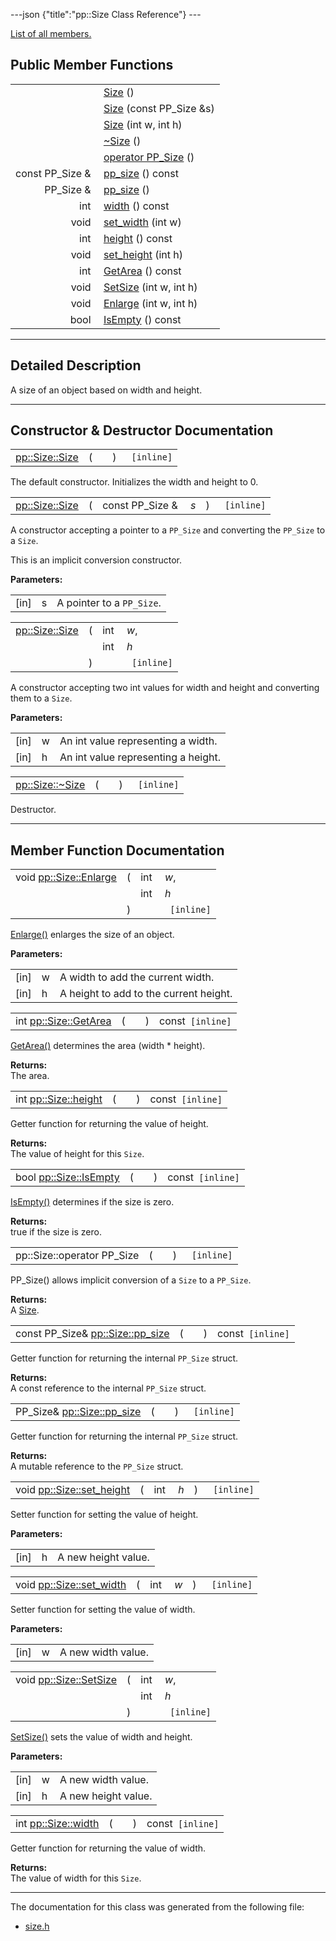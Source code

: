 ---json {"title":"pp::Size Class Reference"} ---

[List of all members.](/docs/native-client/pepper_stable/cpp/classpp_1_1_size-members/)

Public Member Functions
-----------------------

<table><tbody><tr class="odd"><td style="text-align: right;"> </td><td><a href="/docs/native-client/pepper_stable/cpp/classpp_1_1_size#a5ffffc4488c677716baed27752b6a6c1" class="el">Size</a> ()</td></tr><tr class="even"><td style="text-align: right;"> </td><td><a href="/docs/native-client/pepper_stable/cpp/classpp_1_1_size#aa050f55ab1775d0ee1b0ae174e1495df" class="el">Size</a> (const PP_Size &amp;s)</td></tr><tr class="odd"><td style="text-align: right;"> </td><td><a href="/docs/native-client/pepper_stable/cpp/classpp_1_1_size#a14a1c612454596e43a94c01da338bc1e" class="el">Size</a> (int w, int h)</td></tr><tr class="even"><td style="text-align: right;"> </td><td><a href="/docs/native-client/pepper_stable/cpp/classpp_1_1_size#aff4a88df9882be410ca78d338d2d87dc" class="el">~Size</a> ()</td></tr><tr class="odd"><td style="text-align: right;"> </td><td><a href="/docs/native-client/pepper_stable/cpp/classpp_1_1_size#a72cbb6066dd37615daaa3d3c1a0c595a" class="el">operator PP_Size</a> ()</td></tr><tr class="even"><td style="text-align: right;">const PP_Size &amp; </td><td><a href="/docs/native-client/pepper_stable/cpp/classpp_1_1_size#ad61947a5f2a3bbe90dc62c62cc799174" class="el">pp_size</a> () const</td></tr><tr class="odd"><td style="text-align: right;">PP_Size &amp; </td><td><a href="/docs/native-client/pepper_stable/cpp/classpp_1_1_size#ae20ce070c015adec8b5411b047db5917" class="el">pp_size</a> ()</td></tr><tr class="even"><td style="text-align: right;">int </td><td><a href="/docs/native-client/pepper_stable/cpp/classpp_1_1_size#af043a504c701e32c504c63b9e91ac500" class="el">width</a> () const</td></tr><tr class="odd"><td style="text-align: right;">void </td><td><a href="/docs/native-client/pepper_stable/cpp/classpp_1_1_size#a104cf1f6a95c1430f7cd15a26815e82a" class="el">set_width</a> (int w)</td></tr><tr class="even"><td style="text-align: right;">int </td><td><a href="/docs/native-client/pepper_stable/cpp/classpp_1_1_size#a61a68178eefa2589ead95491ac079139" class="el">height</a> () const</td></tr><tr class="odd"><td style="text-align: right;">void </td><td><a href="/docs/native-client/pepper_stable/cpp/classpp_1_1_size#a2805413bf372ad033fcf505c8d3cce34" class="el">set_height</a> (int h)</td></tr><tr class="even"><td style="text-align: right;">int </td><td><a href="/docs/native-client/pepper_stable/cpp/classpp_1_1_size#ac056add4f1e8b1f90a6e3c65afa4ba3b" class="el">GetArea</a> () const</td></tr><tr class="odd"><td style="text-align: right;">void </td><td><a href="/docs/native-client/pepper_stable/cpp/classpp_1_1_size#a25d85979d55798a9b672ca73c1d48222" class="el">SetSize</a> (int w, int h)</td></tr><tr class="even"><td style="text-align: right;">void </td><td><a href="/docs/native-client/pepper_stable/cpp/classpp_1_1_size#a51a74964f27e139003b82aad55dd63f5" class="el">Enlarge</a> (int w, int h)</td></tr><tr class="odd"><td style="text-align: right;">bool </td><td><a href="/docs/native-client/pepper_stable/cpp/classpp_1_1_size#a11e791714686761966773adcc94218bb" class="el">IsEmpty</a> () const</td></tr></tbody></table>

------------------------------------------------------------------------

<span id="details" class="anchor" style="margin: 0;"></span>

Detailed Description
--------------------

A size of an object based on width and height.

------------------------------------------------------------------------

Constructor & Destructor Documentation
--------------------------------------

<span id="a5ffffc4488c677716baed27752b6a6c1" class="anchor" style="margin: 0;"></span>

<table><tbody><tr class="odd"><td><a href="/docs/native-client/pepper_stable/cpp/classpp_1_1_size#a5ffffc4488c677716baed27752b6a6c1" class="el">pp::Size::Size</a></td><td>(</td><td></td><td>)</td><td><code> [inline]</code></td></tr></tbody></table>

The default constructor. Initializes the width and height to 0.

<span id="aa050f55ab1775d0ee1b0ae174e1495df" class="anchor" style="margin: 0;"></span>

<table><tbody><tr class="odd"><td><a href="/docs/native-client/pepper_stable/cpp/classpp_1_1_size#a5ffffc4488c677716baed27752b6a6c1" class="el">pp::Size::Size</a></td><td>(</td><td>const PP_Size &amp; </td><td><em>s</em></td><td>)</td><td><code> [inline]</code></td></tr></tbody></table>

A constructor accepting a pointer to a `PP_Size` and converting the `PP_Size` to a `Size`.

This is an implicit conversion constructor.

**Parameters:**  
<table><tbody><tr class="odd"><td>[in]</td><td>s</td><td>A pointer to a <code>PP_Size</code>.</td></tr></tbody></table>

<span id="a14a1c612454596e43a94c01da338bc1e" class="anchor" style="margin: 0;"></span>

<table><tbody><tr class="odd"><td><a href="/docs/native-client/pepper_stable/cpp/classpp_1_1_size#a5ffffc4488c677716baed27752b6a6c1" class="el">pp::Size::Size</a></td><td>(</td><td>int </td><td><em>w</em>,</td></tr><tr class="even"><td></td><td></td><td>int </td><td><em>h</em> </td></tr><tr class="odd"><td></td><td>)</td><td></td><td><code> [inline]</code></td></tr></tbody></table>

A constructor accepting two int values for width and height and converting them to a `Size`.

**Parameters:**  
<table><tbody><tr class="odd"><td>[in]</td><td>w</td><td>An int value representing a width.</td></tr><tr class="even"><td>[in]</td><td>h</td><td>An int value representing a height.</td></tr></tbody></table>

<span id="aff4a88df9882be410ca78d338d2d87dc" class="anchor" style="margin: 0;"></span>

<table><tbody><tr class="odd"><td><a href="/docs/native-client/pepper_stable/cpp/classpp_1_1_size#aff4a88df9882be410ca78d338d2d87dc" class="el">pp::Size::~Size</a></td><td>(</td><td></td><td>)</td><td><code> [inline]</code></td></tr></tbody></table>

Destructor.

------------------------------------------------------------------------

Member Function Documentation
-----------------------------

<span id="a51a74964f27e139003b82aad55dd63f5" class="anchor" style="margin: 0;"></span>

<table><tbody><tr class="odd"><td>void <a href="/docs/native-client/pepper_stable/cpp/classpp_1_1_size#a51a74964f27e139003b82aad55dd63f5" class="el">pp::Size::Enlarge</a></td><td>(</td><td>int </td><td><em>w</em>,</td></tr><tr class="even"><td></td><td></td><td>int </td><td><em>h</em> </td></tr><tr class="odd"><td></td><td>)</td><td></td><td><code> [inline]</code></td></tr></tbody></table>

<a href="/docs/native-client/pepper_stable/cpp/classpp_1_1_size#a51a74964f27e139003b82aad55dd63f5" class="el" title="Enlarge() enlarges the size of an object.">Enlarge()</a> enlarges the size of an object.

**Parameters:**  
<table><tbody><tr class="odd"><td>[in]</td><td>w</td><td>A width to add the current width.</td></tr><tr class="even"><td>[in]</td><td>h</td><td>A height to add to the current height.</td></tr></tbody></table>

<span id="ac056add4f1e8b1f90a6e3c65afa4ba3b" class="anchor" style="margin: 0;"></span>

<table><tbody><tr class="odd"><td>int <a href="/docs/native-client/pepper_stable/cpp/classpp_1_1_size#ac056add4f1e8b1f90a6e3c65afa4ba3b" class="el">pp::Size::GetArea</a></td><td>(</td><td></td><td>)</td><td>const<code> [inline]</code></td></tr></tbody></table>

<a href="/docs/native-client/pepper_stable/cpp/classpp_1_1_size#ac056add4f1e8b1f90a6e3c65afa4ba3b" class="el" title="GetArea() determines the area (width * height).">GetArea()</a> determines the area (width \* height).

**Returns:**  
The area.

<span id="a61a68178eefa2589ead95491ac079139" class="anchor" style="margin: 0;"></span>

<table><tbody><tr class="odd"><td>int <a href="/docs/native-client/pepper_stable/cpp/classpp_1_1_size#a61a68178eefa2589ead95491ac079139" class="el">pp::Size::height</a></td><td>(</td><td></td><td>)</td><td>const<code> [inline]</code></td></tr></tbody></table>

Getter function for returning the value of height.

**Returns:**  
The value of height for this `Size`.

<span id="a11e791714686761966773adcc94218bb" class="anchor" style="margin: 0;"></span>

<table><tbody><tr class="odd"><td>bool <a href="/docs/native-client/pepper_stable/cpp/classpp_1_1_size#a11e791714686761966773adcc94218bb" class="el">pp::Size::IsEmpty</a></td><td>(</td><td></td><td>)</td><td>const<code> [inline]</code></td></tr></tbody></table>

<a href="/docs/native-client/pepper_stable/cpp/classpp_1_1_size#a11e791714686761966773adcc94218bb" class="el" title="IsEmpty() determines if the size is zero.">IsEmpty()</a> determines if the size is zero.

**Returns:**  
true if the size is zero.

<span id="a72cbb6066dd37615daaa3d3c1a0c595a" class="anchor" style="margin: 0;"></span>

<table><tbody><tr class="odd"><td>pp::Size::operator PP_Size</td><td>(</td><td></td><td>)</td><td><code> [inline]</code></td></tr></tbody></table>

PP\_Size() allows implicit conversion of a `Size` to a `PP_Size`.

**Returns:**  
A <a href="/docs/native-client/pepper_stable/cpp/classpp_1_1_size/" class="el" title="A size of an object based on width and height.">Size</a>.

<span id="ad61947a5f2a3bbe90dc62c62cc799174" class="anchor" style="margin: 0;"></span>

<table><tbody><tr class="odd"><td>const PP_Size&amp; <a href="/docs/native-client/pepper_stable/cpp/classpp_1_1_size#ad61947a5f2a3bbe90dc62c62cc799174" class="el">pp::Size::pp_size</a></td><td>(</td><td></td><td>)</td><td>const<code> [inline]</code></td></tr></tbody></table>

Getter function for returning the internal `PP_Size` struct.

**Returns:**  
A const reference to the internal `PP_Size` struct.

<span id="ae20ce070c015adec8b5411b047db5917" class="anchor" style="margin: 0;"></span>

<table><tbody><tr class="odd"><td>PP_Size&amp; <a href="/docs/native-client/pepper_stable/cpp/classpp_1_1_size#ad61947a5f2a3bbe90dc62c62cc799174" class="el">pp::Size::pp_size</a></td><td>(</td><td></td><td>)</td><td><code> [inline]</code></td></tr></tbody></table>

Getter function for returning the internal `PP_Size` struct.

**Returns:**  
A mutable reference to the `PP_Size` struct.

<span id="a2805413bf372ad033fcf505c8d3cce34" class="anchor" style="margin: 0;"></span>

<table><tbody><tr class="odd"><td>void <a href="/docs/native-client/pepper_stable/cpp/classpp_1_1_size#a2805413bf372ad033fcf505c8d3cce34" class="el">pp::Size::set_height</a></td><td>(</td><td>int </td><td><em>h</em></td><td>)</td><td><code> [inline]</code></td></tr></tbody></table>

Setter function for setting the value of height.

**Parameters:**  
<table><tbody><tr class="odd"><td>[in]</td><td>h</td><td>A new height value.</td></tr></tbody></table>

<span id="a104cf1f6a95c1430f7cd15a26815e82a" class="anchor" style="margin: 0;"></span>

<table><tbody><tr class="odd"><td>void <a href="/docs/native-client/pepper_stable/cpp/classpp_1_1_size#a104cf1f6a95c1430f7cd15a26815e82a" class="el">pp::Size::set_width</a></td><td>(</td><td>int </td><td><em>w</em></td><td>)</td><td><code> [inline]</code></td></tr></tbody></table>

Setter function for setting the value of width.

**Parameters:**  
<table><tbody><tr class="odd"><td>[in]</td><td>w</td><td>A new width value.</td></tr></tbody></table>

<span id="a25d85979d55798a9b672ca73c1d48222" class="anchor" style="margin: 0;"></span>

<table><tbody><tr class="odd"><td>void <a href="/docs/native-client/pepper_stable/cpp/classpp_1_1_size#a25d85979d55798a9b672ca73c1d48222" class="el">pp::Size::SetSize</a></td><td>(</td><td>int </td><td><em>w</em>,</td></tr><tr class="even"><td></td><td></td><td>int </td><td><em>h</em> </td></tr><tr class="odd"><td></td><td>)</td><td></td><td><code> [inline]</code></td></tr></tbody></table>

<a href="/docs/native-client/pepper_stable/cpp/classpp_1_1_size#a25d85979d55798a9b672ca73c1d48222" class="el" title="SetSize() sets the value of width and height.">SetSize()</a> sets the value of width and height.

**Parameters:**  
<table><tbody><tr class="odd"><td>[in]</td><td>w</td><td>A new width value.</td></tr><tr class="even"><td>[in]</td><td>h</td><td>A new height value.</td></tr></tbody></table>

<span id="af043a504c701e32c504c63b9e91ac500" class="anchor" style="margin: 0;"></span>

<table><tbody><tr class="odd"><td>int <a href="/docs/native-client/pepper_stable/cpp/classpp_1_1_size#af043a504c701e32c504c63b9e91ac500" class="el">pp::Size::width</a></td><td>(</td><td></td><td>)</td><td>const<code> [inline]</code></td></tr></tbody></table>

Getter function for returning the value of width.

**Returns:**  
The value of width for this `Size`.

------------------------------------------------------------------------

The documentation for this class was generated from the following file:

-   <a href="/docs/native-client/pepper_stable/cpp/size_8h/" class="el">size.h</a>
